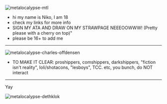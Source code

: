 
![metalocalypse-mtl](https://github.com/user-attachments/assets/7cdf2554-295c-4462-bf67-9d208fedff28)


- hi my name is Niko, I am 18
- check my links for more info
- SIGN MY ATA AND DRAW ON MY STRAWPAGE NEEEOOWWW! (Pretty please with a cherry on top)"
- please be 16+ to add me
- ------------------------------------------------------------------------------------------------------

![metalocalypse-charles-offdensen](https://github.com/user-attachments/assets/ce619eb6-e589-450f-a1d6-44d801ed22f7)
- TO MAKE IT CLEAR: proshippers, comshippers, darkshippers, "fiction isn't reality", loli/shotacons, "lesboys", TCC. etc, you bunch, do NOT interact
- ------------------------------------------------------------------------------------------------------
 Yay

![metalocalypse-dethklok](https://github.com/user-attachments/assets/49e31902-9133-4ef8-b91f-949ac6d79387)






